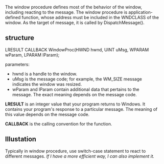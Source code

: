 The window procedure defines most of the behavior of the window, including reacting to the message. The window procedure is application-defined function, whose address must be included in the WNDCLASS of the window. As the target of message, it is called by DispatchMessage().  
## structure
LRESULT CALLBACK WindowProc(HWND hwnd, UINT uMsg, WPARAM wParam, LPARAM lParam);  

parameters:
* hwnd is a handle to the window.
* uMsg is the message code; for example, the WM_SIZE message indicates the window was resized.
* wParam and lParam contain additional data that pertains to the message. The exact meaning depends on the message code.

**LRESULT** is an integer value that your program returns to Windows. It contains your program's response to a particular message. The meaning of this value depends on the message code.   

**CALLBACK** is the calling convention for the function.  

## Illustation
Typically in window procedure, use switch-case statement to react to different messages. *If I have a more efficient way, I can also implement it.*  
